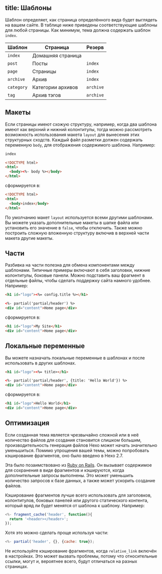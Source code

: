 title: Шаблоны
---
Шаблон определяет, как страница определённого вида будет выглядеть на вашем сайте. В таблице ниже приведены соответствующие шаблоны для любой страницы. Как минимум, тема должна содержать шаблон `index`.

Шаблон | Страница | Резерв
--- | --- | ---
`index` | Домашняя страница |
`post` | Посты | `index`
`page` | Страницы | `index`
`archive` | Архив | `index`
`category` | Категории архивов | `archive`
`tag` | Архив тэгов | `archive`

## Макеты

Если страницы имеют схожую структуру, например, когда два шаблона имеют как верхний и нижний колонтитулы, тогда можно рассмотреть возможность использования макета `layout` для вынесения этих структурных сходств. Каждый файл разметки должен содержать переменную `body`, для отображения содержимого шаблона. Например:

``` html index.ejs
index
```

``` html layout.ejs
<!DOCTYPE html>
<html>
  <body><%- body %></body>
</html>
```

сформируется в:

``` html
<!DOCTYPE html>
<html>
  <body>index</body>
</html>
```

По умолчанию макет `layout` используется всеми другими шаблонами. Вы можете указать дополнительные макеты в шапке файла или установить его значение в `false`, чтобы отключить. Также можно построить сложную вложенную структуру включив в верхней части макета другие макеты.
<!-- TODO: Добавить примеры использования -->

## Части

Разбивка на части полезна для обмена компонентами между шаблонами. Типичные примеры включают в себя заголовки, нижние колонтитулы, боковые панели. Можно подставить ваш фрагмент в отдельные файлы, чтобы сделать поддержку сайта намного удобнее. Например:

``` html partial/header.ejs
<h1 id="logo"><%= config.title %></h1>
```

``` html index.ejs
<%- partial('partial/header') %>
<div id="content">Home page</div>
```

сформируется в:

``` html
<h1 id="logo">My Site</h1>
<div id="content">Home page</div>
```

## Локальные переменные

Вы можете назначать локальные переменные в шаблонах и после использовать в других шаблонах.

``` html partial/header.ejs
<h1 id="logo"><%= title></h1>
```

``` html index.ejs
<%- partial('partial/header', {title: 'Hello World'}) %>
<div id="content">Home page</div>
```

сформируется в:

``` html
<h1 id="logo">Hello World</h1>
<div id="content">Home page</div>
```

## Оптимизация

Если созданная тема является чрезвычайно сложной или в неё количество файлов для создания становится слишком большим, производительность генерация файлов Hexo может начать значительно уменьшиться. Помимо упрощения вашей темы, можно попробовать кэширование фрагментов, оно было введено в Hexo 2.7.

Эта было позаимствовано из [Ruby on Rails](http://guides.rubyonrails.org/caching_with_rails.html#fragment-caching). Он вызывает содержимое для сохранения в виде фрагментов и кэшируются, когда дополнительные запросы выполнены. Это может уменьшить количество запросов к базе данных, а также может ускорить создание файлов.

Кэширование фрагментов лучше всего использовать для заголовков, колонтитулов, боковых панелей или другого статического контента, который вряд ли будет менятся от шаблона к шаблону. Например:

``` js
<%- fragment_cache('header', function(){
  return '<header></header>';
});
```

Хотя это можно сделать проще используя части:

``` js
<%- partial('header', {}, {cache: true});
```

Не используйте кэширование фрагментов, когда `relative_link` включён в настройках. Это может вызвать проблемы, потому что относительные ссылки, могут и, вероятнее всего, будут отличаться на разных страницах.
